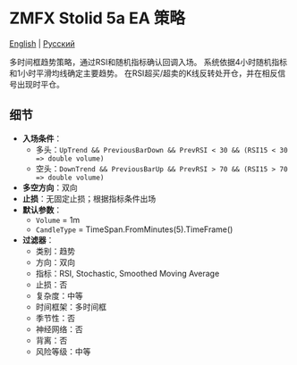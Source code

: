 # ZMFX Stolid 5a EA 策略
[English](README.md) | [Русский](README_ru.md)

多时间框趋势策略，通过RSI和随机指标确认回调入场。
系统依据4小时随机指标和1小时平滑均线确定主要趋势。
在RSI超买/超卖的K线反转处开仓，并在相反信号出现时平仓。

## 细节

- **入场条件**：
  - 多头：`UpTrend && PreviousBarDown && PrevRSI < 30 && (RSI15 < 30 => double volume)`
  - 空头：`DownTrend && PreviousBarUp && PrevRSI > 70 && (RSI15 > 70 => double volume)`
- **多空方向**：双向
- **止损**：无固定止损；根据指标条件出场
- **默认参数**：
  - `Volume` = 1m
  - `CandleType` = TimeSpan.FromMinutes(5).TimeFrame()
- **过滤器**：
  - 类别：趋势
  - 方向：双向
  - 指标：RSI, Stochastic, Smoothed Moving Average
  - 止损：否
  - 复杂度：中等
  - 时间框架：多时间框
  - 季节性：否
  - 神经网络：否
  - 背离：否
  - 风险等级：中等
